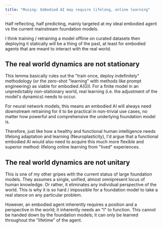 ```yaml
---
title: "Musing: Embodied AI may require lifelong, online learning"
---
```


Half reflecting, half predicting, mainly targeted at my ideal embodied agent vs the current mainstream foundation models.

I think training / retraining a model offline on curated datasets then deploying it statically will be a thing of the past, at least for embodied agents that are meant to interact with the real world.

## The real world dynamics are not stationary
This lemma basically rules out the "train once, deploy indefinitely" methodology (or the zero-shot "learning" with methods like prompt engineering) as viable for embodied A(G)I. For a finite model in an unpredictably non-stationary world, real learning (i.e. the adjustment of the model's dynamics) needs to occur.

For neural network models, this means an embodied AI will always need downstream retraining for it to be practical in non-trivial use cases, no matter how powerful and comprehensive the underlying foundation model is.

Therefore, just like how a healthy and functional human intelligence needs lifelong adaptation and learning (Neuroplasticity), I'd argue that a functional embodied AI would also need to acquire this much more flexible and superior method: lifelong online learning from "lived" experiences.


## The real world dynamics are not unitary
This is one of my other gripes with the current status of large foundation models. They assumes a single, unified, almost omnipresent locus of human knowledge. Or rather, it eliminates any individual perspective of the world. This is why it is so hard / impossible for a foundation model to take a real stance on any particular problem.  

However, an embodied agent inherently requires a position and a perspective in the world; it inherently needs an "I" to function. This cannot be handed down by the foundation models; it can only be learned throughout the "lifetime" of the agent.
